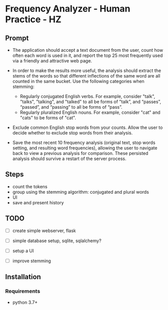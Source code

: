 # Frequency Analyzer - Human Practice - HZ

## Prompt
- The application should accept a text document from the user, count how often each word is used in it, and report the top 25 most frequently used via a friendly and attractive web page.
- In order to make the results more useful, the analysis should extract the stems of the words so that different inflections of the same word are all counted in the same bucket. Use the following categories when stemming:
  - Regularly conjugated English verbs. For example, consider "talk", "talks", "talking", and "talked" to all be forms of "talk”, and “passes”, “passed”, and “passing” to all be forms of “pass”.
  - Regularly pluralized English nouns. For example, consider "cat" and "cats" to be forms of "cat".

- Exclude common English stop words from your counts. Allow the user to decide whether to exclude stop words from their analysis.
- Save the most recent 10 frequency analysis (original text, stop words setting, and resulting word frequencies), allowing the user to navigate back to view a previous analysis for comparison.
These persisted analysis should survive a restart of the server process.


## Steps
- count the tokens
- group using the stemming algorithm: conjugated and plural words
- UI
- save and present history

## TODO
- [ ] create simple webserver, flask
- [ ] simple database setup, sqlite, sqlalchemy?
- [ ] setup a UI
- [ ] improve stemming


## Installation

### Requirements
- python 3.7+

